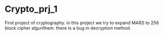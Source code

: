 # Crypto_prj_1
First project of cryptography. in this project we try to expand MARS to 256 block cipher algurithem. 
there is a bug in decryption method. 
